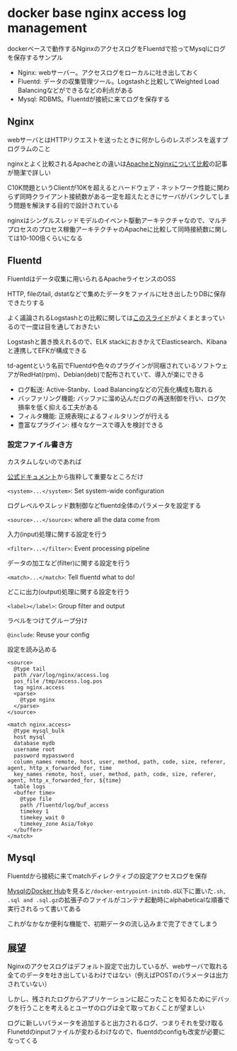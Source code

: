 # docker base nginx access log management

dockerベースで動作するNginxのアクセスログをFluentdで拾ってMysqlにログを保存するサンプル

- Nginx: webサーバー。アクセスログをローカルに吐き出しておく
- Fluentd: データの収集管理ツール。Logstashと比較してWeighted Load Balancingなどができるなどの利点がある
- Mysql: RDBMS。Fluentdが接続に来てログを保存する

## Nginx

webサーバとはHTTPリクエストを送ったときに何かしらのレスポンスを返すプログラムのこと

nginxとよく比較されるApacheとの違いは[ApacheとNginxについて比較](https://qiita.com/kamihork/items/49e2a363da7d840a4149)の記事が簡潔で詳しい

C10K問題というClientが10Kを超えるとハードウェア・ネットワーク性能に関わらず同時クライアント接続数がある一定を超えたときにサーバがパンクしてしまう問題を解決する目的で設計されている

nginxはシングルスレッドモデルのイベント駆動アーキテクチャなので、マルチプロセスのプロセス稼働アーキテクチャのApacheに比較して同時接続数に関しては10-100倍くらいになる

## Fluentd

Fluentdはデータ収集に用いられるApacheライセンスのOSS

HTTP, fileのtail, dstatなどで集めたデータをファイルに吐き出したりDBに保存できたりする

よく議論されるLogstashとの比較に関しては[このスライド](https://www.slideshare.net/td-nttcom/fluentd-vs-logstash-for-openstack-log-management)がよくまとまっているので一度は目を通しておきたい

Logstashと置き換えれるので、ELK stackにおきかえてElasticsearch、Kibanaと連携してEFKが構成できる

td-agentという名前でFluentdや色々のプラグインが同梱されているソフトウェアがRedHat(rpm)、Debian(deb)で配布されていて、導入が楽にできる

- ログ転送: Active-Stanby、Load Balancingなどの冗長化構成も取れる
- バッファリング機能: バッファに溜め込んだログの再送制御を行い、ログ欠損率を低く抑える工夫がある
- フィルタ機能: 正規表現によるフィルタリングが行える
- 豊富なプラグイン: 様々なケースで導入を検討できる

### 設定ファイル書き方

カスタムしないのであれば

[公式ドキュメント](https://docs.fluentd.org/configuration/config-file)から抜粋して重要なところだけ

`<system>...</system>`:  Set system-wide configuration

ログレベルやスレッド数制御などfluentd全体のパラメータを設定する

`<source>...</source>`: where all the data come from

入力(input)処理に関する設定を行う

`<filter>...</filter>`: Event processing pipeline

データの加工など(filter)に関する設定を行う

`<match>...</match>`: Tell fluentd what to do!

どこに出力(output)処理に関する設定を行う

`<label></label>`: Group filter and output

ラベルをつけてグループ分け

`@include`: Reuse your config

設定を読み込める

```
<source>
  @type tail
  path /var/log/nginx/access.log
  pos_file /tmp/access.log.pos
  tag nginx.access
  <parse>
    @type nginx
  </parse>
</source>

<match nginx.access>
  @type mysql_bulk
  host mysql
  database mydb
  username root
  password mypassword
  column_names remote, host, user, method, path, code, size, referer, agent, http_x_forwarded_for, time
  key_names remote, host, user, method, path, code, size, referer, agent, http_x_forwarded_for, ${time}
  table logs
  <buffer time>
    @type file
    path /fluentd/log/buf_access
    timekey 1
    timekey_wait 0
    timekey_zone Asia/Tokyo
  </buffer>
</match>
```


## Mysql

Fluentdから接続に来てmatchディレクティブの設定アクセスログを保存

[MysqlのDocker Hub](https://hub.docker.com/_/mysql)を見ると`/docker-entrypoint-initdb.d`以下に置いた`.sh, .sql and .sql.gz`の拡張子のファイルがコンテナ起動時にalphabeticalな順番で実行されるって書いてある

これがなかなか便利な機能で、初期データの流し込みまで完了できてしまう

## 展望

Nginxのアクセスログはデフォルト設定で出力しているが、webサーバで取れる全てのデータを吐き出しているわけではない（例えばPOSTのパラメータは出力されていない）

しかし、残されたログからアプリケーションに起こったことを知るためにデバッグを行うことを考えるとユーザのログは全て取っておくことが望ましい

ログに新しいパラメータを追加すると出力されるログ、つまりそれを受け取るFlunetdのinputファイルが変わるわけなので、fluentdのconfigも改変が必要になってくる

